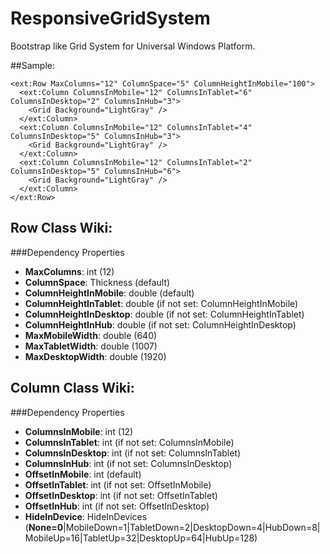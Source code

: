 # ResponsiveGridSystem
Bootstrap like Grid System for Universal Windows Platform.

##Sample:
```xaml
<ext:Row MaxColumns="12" ColumnSpace="5" ColumnHeightInMobile="100">
  <ext:Column ColumnsInMobile="12" ColumnsInTablet="6" ColumnsInDesktop="2" ColumnsInHub="3">
    <Grid Background="LightGray" />
  </ext:Column>
  <ext:Column ColumnsInMobile="12" ColumnsInTablet="4" ColumnsInDesktop="5" ColumnsInHub="3">
    <Grid Background="LightGray" />
  </ext:Column>
  <ext:Column ColumnsInMobile="12" ColumnsInTablet="2" ColumnsInDesktop="5" ColumnsInHub="6">
    <Grid Background="LightGray" />
  </ext:Column>
</ext:Row>
```

## Row Class Wiki:
###Dependency Properties
* **MaxColumns**: int (12)
* **ColumnSpace**:  Thickness (default)
* **ColumnHeightInMobile**: double (default)
* **ColumnHeightInTablet**: double (if not set: ColumnHeightInMobile)
* **ColumnHeightInDesktop**: double (if not set: ColumnHeightInTablet)
* **ColumnHeightInHub**: double (if not set: ColumnHeightInDesktop)
* **MaxMobileWidth**: double (640)
* **MaxTabletWidth**: double (1007)
* **MaxDesktopWidth**: double (1920)

## Column Class Wiki:
###Dependency Properties
* **ColumnsInMobile**: int (12)
* **ColumnsInTablet**: int (if not set: ColumnsInMobile)
* **ColumnsInDesktop**: int (if not set: ColumnsInTablet)
* **ColumnsInHub**: int (if not set: ColumnsInDesktop)
* **OffsetInMobile**: int (default)
* **OffsetInTablet**: int (if not set: OffsetInMobile)
* **OffsetInDesktop**: int (if not set: OffsetInTablet)
* **OffsetInHub**: int (if not set: OffsetInDesktop)
* **HideInDevice**: HideInDevices (**None=0**|MobileDown=1|TabletDown=2|DesktopDown=4|HubDown=8|MobileUp=16|TabletUp=32|DesktopUp=64|HubUp=128)
